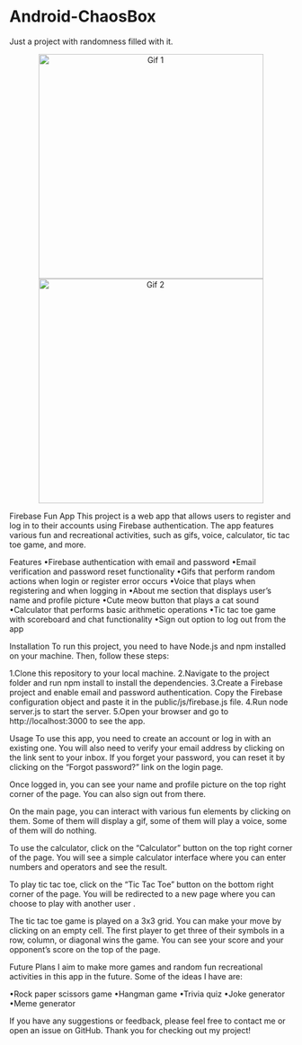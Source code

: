# Android-ChaosBox
Just a project with randomness filled with it.

<p align="center">
  <img src="path_to_gif1.gif" width="400" alt="Gif 1">
  <img src="path_to_gif2.gif" width="400" alt="Gif 2">
</p>

Firebase Fun App
This project is a web app that allows users to register and log in to their accounts using Firebase authentication. The app features various fun and recreational activities, such as gifs, voice, calculator, tic tac toe game, and more.

Features
•Firebase authentication with email and password
•Email verification and password reset functionality
•Gifs that perform random actions when login or register error occurs
•Voice that plays when registering and when logging in
•About me section that displays user’s name and profile picture
•Cute meow button that plays a cat sound
•Calculator that performs basic arithmetic operations
•Tic tac toe game with scoreboard and chat functionality
•Sign out option to log out from the app

Installation
To run this project, you need to have Node.js and npm installed on your machine. Then, follow these steps:

1.Clone this repository to your local machine.
2.Navigate to the project folder and run npm install to install the dependencies.
3.Create a Firebase project and enable email and password authentication. Copy the Firebase configuration object and paste it in the public/js/firebase.js file.
4.Run node server.js to start the server.
5.Open your browser and go to http://localhost:3000 to see the app.

Usage
To use this app, you need to create an account or log in with an existing one. You will also need to verify your email address by clicking on the link sent to your inbox. If you forget your password, you can reset it by clicking on the “Forgot password?” link on the login page.

Once logged in, you can see your name and profile picture on the top right corner of the page. You can also sign out from there.

On the main page, you can interact with various fun elements by clicking on them. Some of them will display a gif, some of them will play a voice, some of them will do nothing.

To use the calculator, click on the “Calculator” button on the top right corner of the page. You will see a simple calculator interface where you can enter numbers and operators and see the result.

To play tic tac toe, click on the “Tic Tac Toe” button on the bottom right corner of the page. You will be redirected to a new page where you can choose to play with another user .

The tic tac toe game is played on a 3x3 grid. You can make your move by clicking on an empty cell. The first player to get three of their symbols in a row, column, or diagonal wins the game. You can see your score and your opponent’s score on the top of the page.

Future Plans
I aim to make more games and random fun recreational activities in this app in the future. Some of the ideas I have are:

•Rock paper scissors game
•Hangman game
•Trivia quiz
•Joke generator
•Meme generator

If you have any suggestions or feedback, please feel free to contact me or open an issue on GitHub. Thank you for checking out my project!
